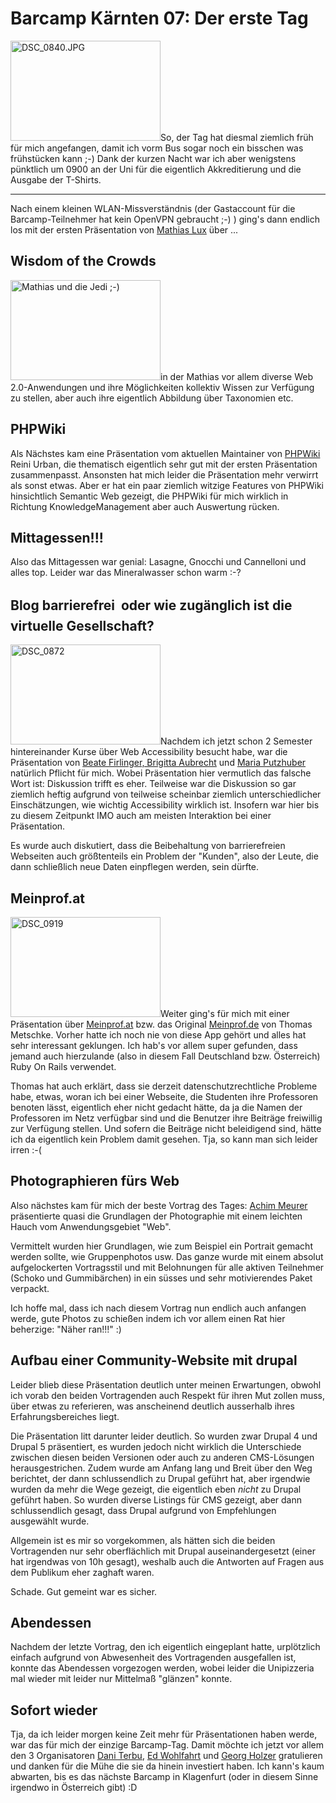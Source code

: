 # Barcamp Kärnten 07: Der erste Tag

<a class="left" href="http://www.flickr.com/photos/zerok/378127006/" title="Photo Sharing"><img src="http://farm1.static.flickr.com/181/378127006_ec7bcea505_m.jpg" width="240" height="160" alt="DSC_0840.JPG" /></a>So, der Tag hat diesmal ziemlich früh für mich angefangen, damit ich vorm Bus sogar noch ein bisschen was frühstücken kann ;-) Dank der kurzen Nacht war ich aber wenigstens pünktlich um 0900 an der Uni für die eigentlich Akkreditierung und die Ausgabe der T-Shirts.



-------------------------------



Nach einem kleinen WLAN-Missverständnis (der Gastaccount für die Barcamp-Teilnehmer hat kein OpenVPN gebraucht ;-) ) ging's dann endlich los mit der ersten Präsentation von [Mathias Lux](http://www.semanticmetadata.net/) über ...

## Wisdom of the Crowds

<a class="left" href="http://www.flickr.com/photos/zerok/378759691/" title="Photo Sharing"><img src="http://farm1.static.flickr.com/127/378759691_288e1d97bf_m.jpg" width="240" height="160" alt="Mathias und die Jedi ;-)" /></a>in der Mathias vor allem diverse Web 2.0-Anwendungen und ihre Möglichkeiten kollektiv Wissen zur Verfügung zu stellen, aber auch ihre eigentlich Abbildung über Taxonomien etc.

## PHPWiki

Als Nächstes kam eine Präsentation vom aktuellen Maintainer von [PHPWiki](http://phpwiki.sf.net/) Reini Urban, die thematisch eigentlich sehr gut mit der ersten Präsentation zusammenpasst. Ansonsten hat mich leider die Präsentation mehr verwirrt als sonst etwas. Aber er hat ein paar ziemlich witzige Features von PHPWiki hinsichtlich Semantic Web gezeigt, die PHPWiki für mich wirklich in Richtung KnowledgeManagement aber auch Auswertung rücken.

## Mittagessen!!!

Also das Mittagessen war genial: Lasagne, Gnocchi und Cannelloni und alles top. Leider war das Mineralwasser schon warm :-?


## Blog barrierefrei  oder wie zugänglich ist die virtuelle Gesellschaft?

<a class="left" href="http://www.flickr.com/photos/zerok/378765354/" title="Photo Sharing"><img src="http://farm1.static.flickr.com/156/378765354_29c102eea0_m.jpg" width="240" height="160" alt="DSC_0872" /></a>Nachdem ich jetzt schon 2 Semester hintereinander Kurse über Web Accessibility besucht habe, war die Präsentation von [Beate Firlinger, Brigitta Aubrecht](http://www.mainweb.at/blog) und [Maria Putzhuber](http://www.putzhuber.net/) natürlich Pflicht für mich. Wobei Präsentation hier vermutlich das falsche Wort ist: Diskussion trifft es eher. Teilweise war die Diskussion so gar ziemlich heftig aufgrund von teilweise scheinbar ziemlich unterschiedlicher Einschätzungen, wie wichtig Accessibility wirklich ist. Insofern war hier bis zu diesem Zeitpunkt IMO auch am meisten Interaktion bei einer Präsentation.

Es wurde auch diskutiert, dass die Beibehaltung von barrierefreien Webseiten auch größtenteils ein Problem der "Kunden", also der Leute, die dann schließlich neue Daten einpflegen werden, sein dürfte.

## Meinprof.at


<a class="left" href="http://www.flickr.com/photos/zerok/378769427/" title="Photo Sharing"><img src="http://farm1.static.flickr.com/186/378769427_54c1982789_m.jpg" width="240" height="160" alt="DSC_0919" /></a>Weiter ging's für mich mit einer Präsentation über [Meinprof.at](http://www.meinprof.at) bzw. das Original [Meinprof.de](http://www.meinprof.de) von Thomas Metschke. Vorher hatte ich noch nie von diese App gehört und alles hat sehr interessant geklungen. Ich hab's vor allem super gefunden, dass jemand auch hierzulande (also in diesem Fall Deutschland bzw. Österreich) Ruby On Rails verwendet.

Thomas hat auch erklärt, dass sie derzeit datenschutzrechtliche Probleme habe, etwas, woran ich bei einer Webseite, die Studenten ihre Professoren benoten lässt, eigentlich eher nicht gedacht hätte, da ja die Namen der Professoren im Netz verfügbar sind und die Benutzer ihre Beiträge freiwillig zur Verfügung stellen. Und sofern die Beiträge nicht beleidigend sind, hätte ich da eigentlich kein Problem damit gesehen. Tja, so kann man sich leider irren :-(

## Photographieren fürs Web

Also nächstes kam für mich der beste Vortrag des Tages: [Achim Meurer](http://www.almstudio.at/) präsentierte quasi die Grundlagen der Photographie mit einem leichten Hauch vom Anwendungsgebiet "Web". 

Vermittelt wurden hier Grundlagen, wie zum Beispiel ein Portrait gemacht werden sollte, wie Gruppenphotos usw. Das ganze wurde mit einem absolut aufgelockerten Vortragsstil und mit Belohnungen für alle aktiven Teilnehmer (Schoko und Gummibärchen) in ein süsses und sehr motivierendes Paket verpackt. 

Ich hoffe mal, dass ich nach diesem Vortrag nun endlich auch anfangen werde, gute Photos zu schießen indem ich vor allem einen Rat hier beherzige: "Näher ran!!!" :)


## Aufbau einer Community-Website mit drupal

Leider blieb diese Präsentation deutlich unter meinen Erwartungen, obwohl ich vorab den beiden Vortragenden auch Respekt für ihren Mut zollen muss, über etwas zu referieren, was anscheinend deutlich ausserhalb ihres Erfahrungsbereiches liegt. 

Die Präsentation litt darunter leider deutlich. So wurden zwar Drupal 4 und Drupal 5 präsentiert, es wurden jedoch nicht wirklich die Unterschiede zwischen diesen beiden Versionen oder auch zu anderen CMS-Lösungen herausgestrichen. Zudem wurde am Anfang lang und Breit über den Weg berichtet, der dann schlussendlich zu Drupal geführt hat, aber irgendwie wurden da mehr die Wege gezeigt, die eigentlich eben _nicht_ zu Drupal geführt haben. So wurden diverse Listings für CMS gezeigt, aber dann schlussendlich gesagt, dass Drupal aufgrund von Empfehlungen ausgewählt wurde.

Allgemein ist es mir so vorgekommen, als hätten sich die beiden Vortragenden nur sehr oberflächlich mit Drupal auseinandergesetzt (einer hat irgendwas von 10h gesagt), weshalb auch die Antworten auf Fragen aus dem Publikum eher zaghaft waren.

Schade. Gut gemeint war es sicher.

## Abendessen

Nachdem der letzte Vortrag, den ich eigentlich eingeplant hatte, urplötzlich einfach aufgrund von Abwesenheit des Vortragenden ausgefallen ist, konnte das Abendessen vorgezogen werden, wobei leider die Unipizzeria mal wieder mit leider nur Mittelmaß "glänzen" konnte.

## Sofort wieder

Tja, da ich leider morgen keine Zeit mehr für Präsentationen haben werde, war das für mich der einzige Barcamp-Tag. Damit möchte ich jetzt vor allem den 3 Organisatoren [Dani Terbu](http://zuckerwatte.twoday.net/), [Ed Wohlfahrt](http://edwohlfahrt.blogs.com/) und [Georg Holzer](http://www.georgholzer.at/) gratulieren und danken für die Mühe die sie da hinein investiert haben. Ich kann's kaum abwarten, bis es das nächste Barcamp in Klagenfurt (oder in diesem Sinne irgendwo in Österreich gibt) :D